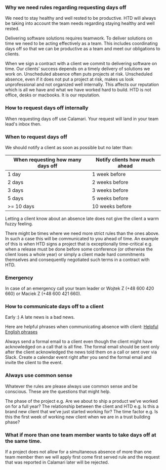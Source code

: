 ### Why we need rules regarding requesting days off

We need to stay healthy and well rested to be productive. HTD will always be taking into account the team needs regarding staying healthy and well rested.

Delivering software solutions requires teamwork. To deliver solutions on time we need to be acting effectively as a team. This includes coordinating days off so that we can be productive as a team and meet our obligations to clients.

When we sign a contract with a client we commit to delivering software on time. Our clients’ success depends on a timely delivery of solutions we work on. Unscheduled absence often puts projects at risk. Unscheduled absence, even if it does not put a project at risk, makes us look unprofessional and not organized well internally. This affects our reputation which is all we have and what we have worked hard to build. HTD is not office, desks or macbooks. It is our reputation.

### How to request days off internally

When requesting days off use Calamari. Your request will land in your team lead's inbox then.

### When to request days off

We should notify a client as soon as possible but no later than:

| When requesting how many days off | Notify clients how much ahead |
| --------------------------------- | ----------------------------- |
| 1 day                             | 1 week before                 |
| 2 days                            | 2 weeks before                |
| 3 days                            | 3 weeks before                |
| 5 days                            | 5 weeks before                |
| >= 10 days                        | 10 weeks before               |

Letting a client know about an absence late does not give the client a warm fuzzy feeling.

There might be times where we need more strict rules than the ones above. In such a case this will be communicated to you ahead of time. An example of this is when HTD signs a project that is exceptionally time-critical e.g. when a release must be done before some conference (or otherwise the client loses a whole year) or simply a client made hard commitments themselves and consequently negotiated such terms in a contract with HTD.

### Emergency

In case of an emergency call your team leader or Wojtek Z (+48 600 420 660) or Maciek Z (+48 600 421 660).

### How to communicate days off to a client

Early :) A late news is a bad news.

Here are helpful phrases when communicating absence with client:
[Helpful English phrases](/helpful-english-phrases.md)

Always send a formal email to a client even though the client might have acknowledged on a call that is all fine. The formal email should be sent only after the client acknowledged the news told them on a call or sent over via Slack.
Create a calendar event right after you send the formal email and invite the client to the event.

### Always use common sense

Whatever the rules are please always use common sense and be conscious. These are the questions that might help.

The phase of the project e.g. Are we about to ship a product we’ve worked on for a full year?
The relationship between the client and HTD e.g. Is this a brand new client that we’ve just started working for?
The time factor e.g. Is this the first week of working new client when we are in a trust building phase?

### What if more than one team member wants to take days off at the same time.

If a project does not allow for a simultaneous absence of more than one team member then we will apply first come first served rule and the request that was reported in Calamari later will be rejected.
